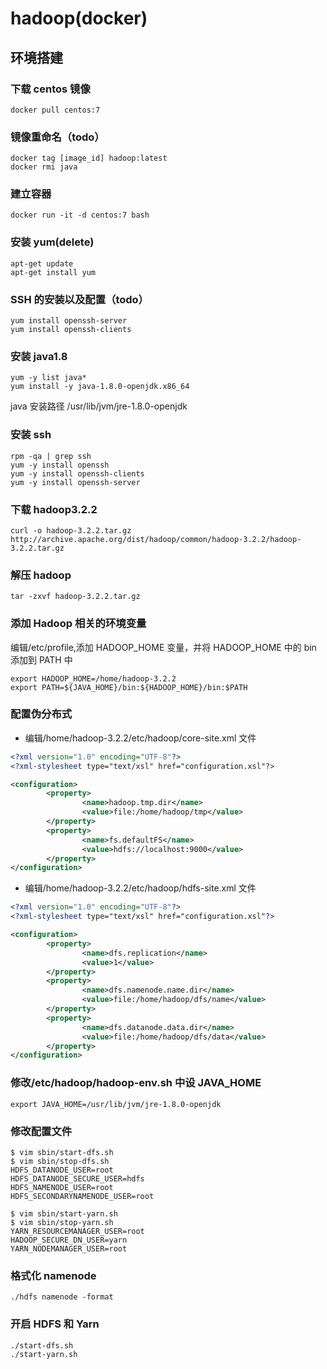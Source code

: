 # hadoop(docker)

## 环境搭建

### 下载 centos 镜像

```shell
docker pull centos:7
```

### 镜像重命名（todo）

```shell
docker tag [image_id] hadoop:latest
docker rmi java
```

### 建立容器

```shell
docker run -it -d centos:7 bash
```

### 安装 yum(delete)

```shell
apt-get update
apt-get install yum
```

### SSH 的安装以及配置（todo）

```shell
yum install openssh-server
yum install openssh-clients
```

### 安装 java1.8

```shell
yum -y list java*
yum install -y java-1.8.0-openjdk.x86_64
```

java 安装路径
/usr/lib/jvm/jre-1.8.0-openjdk

### 安装 ssh

```shell
rpm -qa | grep ssh
yum -y install openssh
yum -y install openssh-clients
yum -y install openssh-server
```

### 下载 hadoop3.2.2

```shell
curl -o hadoop-3.2.2.tar.gz  http://archive.apache.org/dist/hadoop/common/hadoop-3.2.2/hadoop-3.2.2.tar.gz
```

### 解压 hadoop

```shell
tar -zxvf hadoop-3.2.2.tar.gz
```

### 添加 Hadoop 相关的环境变量

编辑/etc/profile,添加 HADOOP_HOME 变量，并将 HADOOP_HOME 中的 bin 添加到 PATH 中

```shell
export HADOOP_HOME=/home/hadoop-3.2.2
export PATH=${JAVA_HOME}/bin:${HADOOP_HOME}/bin:$PATH
```

### 配置伪分布式

- 编辑/home/hadoop-3.2.2/etc/hadoop/core-site.xml 文件

```xml
<?xml version="1.0" encoding="UTF-8"?>
<?xml-stylesheet type="text/xsl" href="configuration.xsl"?>

<configuration>
        <property>
                <name>hadoop.tmp.dir</name>
                <value>file:/home/hadoop/tmp</value>
        </property>
        <property>
                <name>fs.defaultFS</name>
                <value>hdfs://localhost:9000</value>
        </property>
</configuration>
```

- 编辑/home/hadoop-3.2.2/etc/hadoop/hdfs-site.xml 文件

```xml
<?xml version="1.0" encoding="UTF-8"?>
<?xml-stylesheet type="text/xsl" href="configuration.xsl"?>

<configuration>
        <property>
                <name>dfs.replication</name>
                <value>1</value>
        </property>
        <property>
                <name>dfs.namenode.name.dir</name>
                <value>file:/home/hadoop/dfs/name</value>
        </property>
        <property>
                <name>dfs.datanode.data.dir</name>
                <value>file:/home/hadoop/dfs/data</value>
        </property>
</configuration>
```

### 修改/etc/hadoop/hadoop-env.sh 中设 JAVA_HOME

```shell
export JAVA_HOME=/usr/lib/jvm/jre-1.8.0-openjdk
```

### 修改配置文件

```shell
$ vim sbin/start-dfs.sh
$ vim sbin/stop-dfs.sh
HDFS_DATANODE_USER=root
HDFS_DATANODE_SECURE_USER=hdfs
HDFS_NAMENODE_USER=root
HDFS_SECONDARYNAMENODE_USER=root

$ vim sbin/start-yarn.sh
$ vim sbin/stop-yarn.sh
YARN_RESOURCEMANAGER_USER=root
HADOOP_SECURE_DN_USER=yarn
YARN_NODEMANAGER_USER=root
```

### 格式化 namenode

```shell
./hdfs namenode -format
```

### 开启 HDFS 和 Yarn

```shell
./start-dfs.sh
./start-yarn.sh
```
